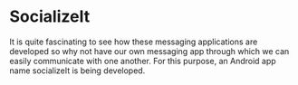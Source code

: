 # SocializeIt
It is quite fascinating to see how these messaging applications are developed so why not have our own messaging app through which we can easily communicate with one another. For this purpose, an Android app name socializeIt is being developed.
